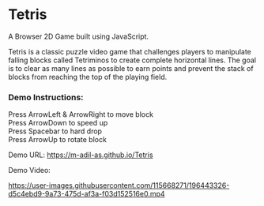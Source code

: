 # Tetris
A Browser 2D Game built using JavaScript.

Tetris is a classic puzzle video game that challenges players to manipulate falling blocks called Tetriminos to create complete horizontal lines. The goal is to clear as many lines as possible to earn points and prevent the stack of blocks from reaching the top of the playing field.

### Demo Instructions:
Press ArrowLeft & ArrowRight to move block      
Press ArrowDown to speed up        
Press Spacebar to hard drop     
Press ArrowUp to rotate block        

Demo URL: https://m-adil-as.github.io/Tetris

Demo Video:

https://user-images.githubusercontent.com/115668271/196443326-d5c4ebd9-9a73-475d-af3a-f03d152516e0.mp4
